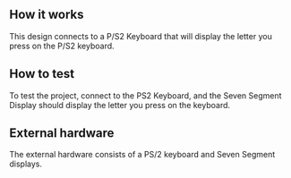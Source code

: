 <!---

This file is used to generate your project datasheet. Please fill in the information below and delete any unused
sections.

You can also include images in this folder and reference them in the markdown. Each image must be less than
512 kb in size, and the combined size of all images must be less than 1 MB.
-->

## How it works

This design connects to a P/S2 Keyboard that will display the letter you press on the P/S2 keyboard.

## How to test

To test the project, connect to the PS2 Keyboard, and the Seven Segment Display should display the letter you press on the keyboard.

## External hardware

The external hardware consists of a PS/2 keyboard and Seven Segment displays.
